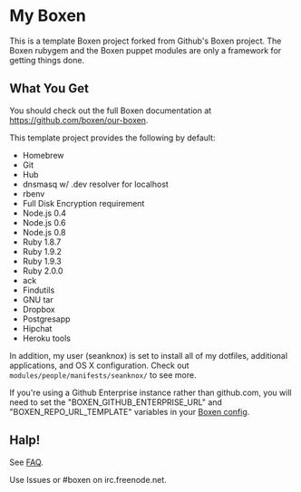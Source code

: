 # My Boxen

This is a template Boxen project forked from Github's Boxen project. 
The Boxen rubygem and the Boxen puppet modules are only a framework for getting
things done.


## What You Get

You should check out the full Boxen documentation at https://github.com/boxen/our-boxen. 

This template project provides the following by default:

* Homebrew
* Git
* Hub
* dnsmasq w/ .dev resolver for localhost
* rbenv
* Full Disk Encryption requirement
* Node.js 0.4
* Node.js 0.6
* Node.js 0.8
* Ruby 1.8.7
* Ruby 1.9.2
* Ruby 1.9.3
* Ruby 2.0.0
* ack
* Findutils
* GNU tar
* Dropbox
* Postgresapp
* Hipchat
* Heroku tools

In addition, my user (seanknox) is set to install all of my dotfiles, additional applications, and OS X configuration.
Check out `modules/people/manifests/seanknox/` to see more.


If you're using a Github Enterprise instance rather than github.com,
you will need to set the "BOXEN_GITHUB_ENTERPRISE_URL" and
"BOXEN_REPO_URL_TEMPLATE" variables in your
[Boxen config](config/boxen.rb).

## Halp!

See [FAQ](https://github.com/boxen/our-boxen/blob/master/docs/faq.md).

Use Issues or #boxen on irc.freenode.net.
